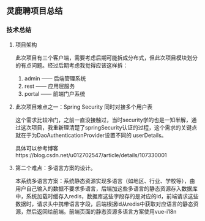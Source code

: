 ## 灵鹿聘项目总结



### 技术总结

1. 项目架构 

   此次项目有三个客户端，需要考虑后期可能拆成分布式，但此次项目模块划分的有点问题。经过后期考虑我觉得应该这样拆：

   1. admin —— 后端管理系统
   2. rest —— 应用层服务
   3. portal —— 前端门户系统

2. 此次项目难点之一：Spring Security 同时对接多个用户表

   这个需求比较冷门，之前一直没接触过，当时security学的也是一知半解，通过这次项目，我重新理清楚了springSecurity认证的过程，这个需求的关键点就在于为DaoAuthenticationProvider设置不同的 userDetails。

   具体可以参考博客https://blog.csdn.net/u012702547/article/details/107330001

3. 第二个难点：多语言方案的设计。

   本系统多语言方案：系统静态资源实现多语言（如地区、行业、学校等），由用户自己输入的数据不要求多语言，后端加这些多语言的静态资源存入数据库中，系统加载时缓存入redis，数据库这些字段存的是对应的id，前端请求这些数据时，请求头中携带语言字段，后端根据id从redis中获取对应语言的静态资源，然后返回给前端。前端页面的静态资源多语言方案使用vue-i18n


